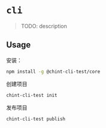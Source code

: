 # `cli`

> TODO: description

## Usage

安装：
```bash
npm install -g @chint-cli-test/core
```


创建项目

```bash
chint-cli-test init 
```
发布项目

```bash
chint-cli-test publish 
```